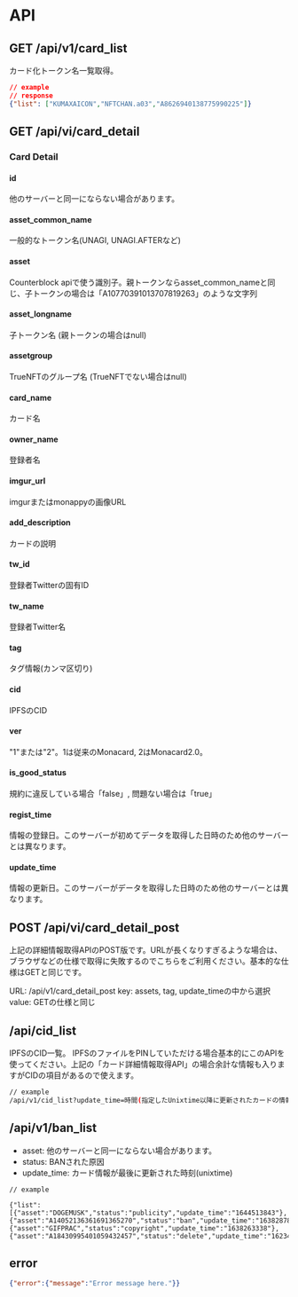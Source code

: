 # API

## GET /api/v1/card_list

カード化トークン名一覧取得。

```json
// example
// response
{"list": ["KUMAXAICON","NFTCHAN.a03","A8626940138775990225"]}
```


## GET /api/vi/card_detail

### Card Detail

#### id

他のサーバーと同一にならない場合があります。

#### asset_common_name

一般的なトークン名(UNAGI, UNAGI.AFTERなど)

#### asset

Counterblock apiで使う識別子。親トークンならasset_common_nameと同じ、子トークンの場合は「A10770391013707819263」のような文字列

#### asset_longname

子トークン名 (親トークンの場合はnull)

#### assetgroup

TrueNFTのグループ名 (TrueNFTでない場合はnull)

#### card_name

カード名

#### owner_name

登録者名

#### imgur_url

imgurまたはmonappyの画像URL

#### add_description

カードの説明

#### tw_id

登録者Twitterの固有ID

#### tw_name

登録者Twitter名

#### tag

タグ情報(カンマ区切り)

#### cid

IPFSのCID

#### ver

"1"または"2"。1は従来のMonacard, 2はMonacard2.0。

#### is_good_status

規約に違反している場合「false」, 問題ない場合は「true」

#### regist_time

情報の登録日。このサーバーが初めてデータを取得した日時のため他のサーバーとは異なります。

#### update_time

情報の更新日。このサーバーがデータを取得した日時のため他のサーバーとは異なります。

## POST /api/vi/card_detail_post

上記の詳細情報取得APIのPOST版です。URLが長くなりすぎるような場合は、ブラウザなどの仕様で取得に失敗するのでこちらをご利用ください。基本的な仕様はGETと同じです。

URL: /api/v1/card_detail_post
key: assets, tag, update_timeの中から選択
value: GETの仕様と同じ

## /api/cid_list

IPFSのCID一覧。
IPFSのファイルをPINしていただける場合基本的にこのAPIを使ってください。上記の「カード詳細情報取得API」の場合余計な情報も入りますがCIDの項目があるので使えます。

``` bash
// example
/api/v1/cid_list?update_time=時間(指定したUnixtime以降に更新されたカードの情報)
```

## /api/v1/ban_list

- asset: 他のサーバーと同一にならない場合があります。
- status: BANされた原因
- update_time: カード情報が最後に更新された時刻(unixtime)

```
// example

{"list":[{"asset":"DOGEMUSK","status":"publicity","update_time":"1644513843"},{"asset":"A14052136361691365270","status":"ban","update_time":"1638287861"},{"asset":"GIFPRAC","status":"copyright","update_time":"1638263338"},{"asset":"A18430995401059432457","status":"delete","update_time":"1623401187"}]}
```

## error

```json
{"error":{"message":"Error message here."}}
```

